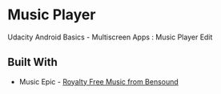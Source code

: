 # Music Player

Udacity Android Basics - Multiscreen Apps : Music Player Edit

## Built With

* Music Epic - [Royalty Free Music from Bensound](http://www.bensound.com/royalty-free-music/track/epic)